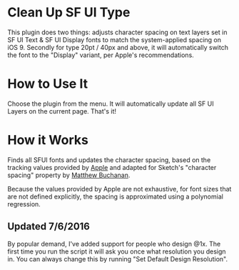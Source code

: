 # Clean Up SF UI Type
This plugin does two things: adjusts character spacing on text layers set in SF UI Text & SF UI Display fonts to match the system-applied spacing on iOS 9. Secondly for type  20pt / 40px and above, it will automatically switch the font to the "Display" variant, per Apple's recommendations.


# How to Use It
Choose the plugin from the menu. It will automatically update all SF UI Layers on the current page. That's it!

# How it Works
Finds all SFUI fonts and updates the character spacing, based on the tracking values provided by [Apple](https://developer.apple.com/fonts/) and adapted for Sketch's "character spacing" property by [Matthew Buchanan](https://twitter.com/mrb/status/644668585235734528). 

Because the values provided by Apple are not exhaustive, for font sizes that are not defined explicitly, the spacing is approximated using a polynomial regression.

## Updated 7/6/2016
By popular demand, I've added support for people who design @1x. The first time you run the script it will ask you once what resolution you design in. You can always change this by running "Set Default Design Resolution".
